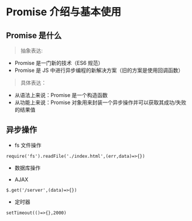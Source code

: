 # Promise 介绍与基本使用

## Promise 是什么

> 抽象表达:

-   Promise 是一门新的技术（ES6 规范）
-   Promise 是 JS 中进行异步编程的新解决方案（旧的方案是使用回调函数）

> 具体表达：

-   从语法上来说：Promise 是一个构造函数
-   从功能上来说：Promise 对象用来封装一个异步操作并可以获取其成功/失败的结果值

## 异步操作

-   fs 文件操作

```
require('fs').readFile('./index.html',(err,data)=>{})
```

-   数据库操作

-   AJAX

```
$.get('/server',(data)=>{})
```

-   定时器

```
setTimeout(()=>{},2000)
```
